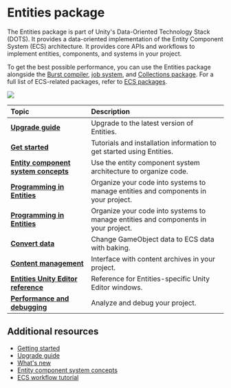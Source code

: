 # Entities package

The Entities package is part of Unity's Data-Oriented Technology Stack (DOTS). It provides a data-oriented implementation of the Entity Component System (ECS) architecture. It provides core APIs and workflows to implement entities, components, and systems in your project.

To get the best possible performance, you can use the Entities package alongside the [Burst compiler](https://docs.unity3d.com/Packages/com.unity.burst@latest), [job system](xref:um-job-system), and [Collections package](https://docs.unity3d.com/Packages/com.unity.collections@latest). For a full list of ECS-related packages, refer to [ECS packages](ecs-packages.md).

![](images/entities-splash-image.png)

| **Topic**                       | **Description**                  |
| :------------------------------ | :------------------------------- |
| **[Upgrade guide](upgrade-guide.md)**| Upgrade to the latest version of Entities.|
| **[Get started](getting-started.md)** | Tutorials and installation information to get started using Entities. |
| **[Entity component system concepts](concepts-intro.md)** | Use the entity component system architecture to organize code.|
| **[Programming in Entities](programming-entities.md)** | Organize your code into systems to manage entities and components in your project. |
| **[Programming in Entities](programming-entities.md)** | Organize your code into systems to manage entities and components in your project. |
| **[Convert data](conversion-intro.md)**|Change GameObject data to ECS data with baking.|
| **[Content management](content-management.md)**|Interface with content archives in your project.|
| **[Entities Unity Editor reference](editor-workflows.md)**| Reference for Entities-specific Unity Editor windows.|
| **[Performance and debugging](performance-debugging.md)**| Analyze and debug your project.|


## Additional resources

* [Getting started](getting-started.md)
* [Upgrade guide](upgrade-guide.md)
* [What's new](whats-new.md)
* [Entity component system concepts](concepts-intro.md)
* [ECS workflow tutorial](ecs-workflow-tutorial.md)
